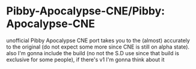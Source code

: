 # Pibby-Apocalypse-CNE/Pibby: Apocalypse-CNE
unofficial Pibby Apocalypse CNE port takes you to the (almost) accurately to the original (do not expect some more since CNE is still on alpha state).
also I'm gonna include the build (no not the S.D use since that build is exclusive for some people), if there's v1 I'm gonna think about it
